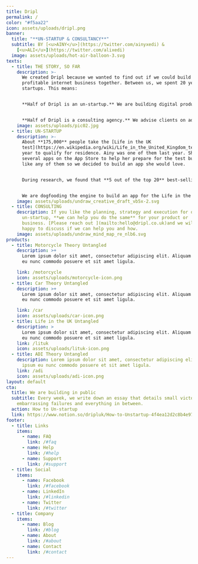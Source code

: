 ```yaml
---
title: Dripl
permalink: /
color: "#f5aa22"
icon: assets/uploads/dripl.png
banner:
  title: "**UN-STARTUP & CONSULTANCY**"
  subtitle: BY [<u>AINY</u>](https://twitter.com/ainyxedi) &
    [<u>ALI</u>](https://twitter.com/alixedi)
  image: assets/uploads/hot-air-balloon-3.svg
texts:
  - title: THE STORY, SO FAR
    description: >-
      We created Dripl because we wanted to find out if we could build a
      profitable internet business together. Between us, we spent 20 years at
      startups. This means:


      **Half of Dripl is an un-startup.** We are building digital products but we are not seeking hockey stick growth, looking for venture capital or working 100-hour weeks.


      **Half of Dripl is a consulting agency.** We advise clients on adopting Lean Startup principles in the enterprise. This helps us fund the un-startup, but we are also very good at this.
    image: assets/uploads/pic02.jpg
  - title: UN-STARTUP
    description: >-
      About **175,000** people take the [Life in the UK
      test](https://en.wikipedia.org/wiki/Life_in_the_United_Kingdom_test) every
      year to qualify for residence. Ainy was one of them last year. She tried
      several apps on the App Store to help her prepare for the test but didn't
      like any of them so we decided to build an app she would love.


      During research, we found that **5 out of the top 20** best-selling apps on the App Store were for test-preparation so we took a step back & built an engine that transforms a spreadsheet of multiple-choice questions into a beautiful, singing-and-dancing test-preparation app for the iPhone.


      We are dogfooding the engine to build an app for the Life in the UK test. This will be followed by more test-preparation apps until we feel we have something reproducible. At this point, we might launch the engine as a **no-code solution for building test-preparation apps.**
    image: assets/uploads/undraw_creative_draft_vb5x-2.svg
  - title: CONSULTING
    description: If you like the planning, strategy and execution for our
      un-startup, **we can help you do the same** for your product or
      business. [Please reach out ](mailto:hello@dripl.co.uk)and we will be
      happy to discuss if we can help you and how.
    image: assets/uploads/undraw_mind_map_re_nlb6.svg
products:
  - title: Motorcycle Theory Untangled
    description: >+
      Lorem ipsum dolor sit amet, consectetur adipiscing elit. Aliquam at ipsum
      eu nunc commodo posuere et sit amet ligula.

    link: /motorcycle
    icon: assets/uploads/motorcycle-icon.png
  - title: Car Theory Untangled
    description: >+
      Lorem ipsum dolor sit amet, consectetur adipiscing elit. Aliquam at ipsum
      eu nunc commodo posuere et sit amet ligula.

    link: /car
    icon: assets/uploads/car-icon.png
  - title: Life in the UK Untangled
    description: >
      Lorem ipsum dolor sit amet, consectetur adipiscing elit. Aliquam at ipsum
      eu nunc commodo posuere et sit amet ligula.
    link: /lituk
    icon: assets/uploads/lituk-icon.png
  - title: ADI Theory Untangled
    description: Lorem ipsum dolor sit amet, consectetur adipiscing elit. Aliquam at
      ipsum eu nunc commodo posuere et sit amet ligula.
    link: /adi
    icon: assets/uploads/adi-icon.png
layout: default
cta:
  title: We are building in public
  subtitle: Every week, we write down an essay that details small victories,
    embarrassing failures and everything in between.
  action: How to Un-startup
  link: https://www.notion.so/dripluk/How-to-Unstartup-4f4ea12d2c8b4e97be3fce5667a08d17
footer:
  - title: Links
    items:
      - name: FAQ
        link: /#faq
      - name: Help
        link: /#help
      - name: Support
        link: /#support
  - title: Social
    items:
      - name: Facebook
        link: /#facebook
      - name: LinkedIn
        link: /#linkedin
      - name: Twitter
        link: /#twitter
  - title: Company
    items:
      - name: Blog
        link: /#blog
      - name: About
        link: /#about
      - name: Contact
        link: /#contact
---
```


